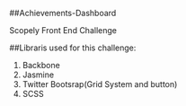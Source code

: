 ##Achievements-Dashboard

Scopely Front End Challenge

##Libraris used for this challenge:
1. Backbone
2. Jasmine
3. Twitter Bootsrap(Grid System and button)
4. SCSS
